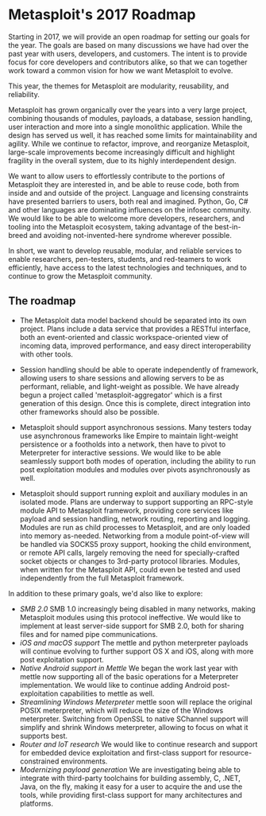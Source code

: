 # Metasploit's 2017 Roadmap

Starting in 2017, we will provide an open roadmap for setting our goals for the year. The goals are based on many discussions we have had over the past year with users, developers, and customers. The intent is to provide focus for core developers and contributors alike, so that we can together work toward a common vision for how we want Metasploit to evolve.

This year, the themes for Metasploit are modularity, reusability, and reliability.

Metasploit has grown organically over the years into a very large project, combining thousands of modules, payloads, a database, session handling, user interaction and more into a single monolithic application. While the design has served us well, it has reached some limits for maintainability and agility. While we continue to refactor, improve, and reorganize Metasploit, large-scale improvements become increasingly difficult and highlight fragility in the overall system, due to its highly interdependent design.

We want to allow users to effortlessly contribute to the portions of Metasploit they are interested in, and be able to reuse code, both from inside and and outside of the project. Language and licensing constraints have presented barriers to users, both real and imagined. Python, Go, C# and other languages are dominating influences on the infosec community. We would like to be able to welcome more developers, researchers, and tooling into the Metasploit ecosystem, taking advantage of the best-in-breed and avoiding not-invented-here syndrome wherever possible.

In short, we want to develop reusable, modular, and reliable services to enable researchers, pen-testers, students, and red-teamers to work efficiently, have access to the latest technologies and techniques, and to continue to grow the Metasploit community.

## The roadmap

 * The Metasploit data model backend should be separated into its own project. Plans include a data service that provides a RESTful interface, both an event-oriented and classic workspace-oriented view of incoming data, improved performance, and easy direct interoperability with other tools.

 * Session handling should be able to operate independently of framework, allowing users to share sessions and allowing servers to be as performant, reliable, and light-weight as possible. We have already begun a project called 'metasploit-aggregator' which is a first generation of this design. Once this is complete, direct integration into other frameworks should also be possible.

 * Metasploit should support asynchronous sessions. Many testers today use asynchronous frameworks like Empire to maintain light-weight persistence or a footholds into a network, then have to pivot to Meterpreter for interactive sessions. We would like to be able seamlessly support both modes of operation, including the ability to run post exploitation modules and modules over pivots asynchronously as well.

 * Metasploit should support running exploit and auxiliary modules in an isolated mode. Plans are underway to support supporting an RPC-style module API to Metasploit framework, providing core services like payload and session handling, network routing, reporting and logging. Modules are run as child processes to Metasploit, and are only loaded into memory as-needed. Networking from a module point-of-view will be handled via SOCKS5 proxy support, hooking the child environment, or remote API calls, largely removing the need for specially-crafted socket objects or changes to 3rd-party protocol libraries. Modules, when written for the Metasploit API, could even be tested and used independently from the full Metasploit framework.

In addition to these primary goals, we'd also like to explore:

 * *SMB 2.0* SMB 1.0 increasingly being disabled in many networks, making Metasploit modules using this protocol ineffective. We would like to implement at least server-side support for SMB 2.0, both for sharing files and for named pipe communications.
 * *iOS and macOS support* The mettle and python meterpreter payloads will continue evolving to further support OS X and iOS, along with more post exploitation support.
 * *Native Android support in Mettle* We began the work last year with mettle now supporting all of the basic operations for a Meterpreter implementation. We would like to continue adding Android post-exploitation capabilities to mettle as well.
 * *Streamlining Windows Meterpreter* mettle soon will replace the original POSIX meterpreter, which will reduce the size of the Windows meterpreter. Switching from OpenSSL to native SChannel support will simplify and shrink Windows meterpreter, allowing to focus on what it supports best.
 * *Router and IoT research* We would like to continue research and support for embedded device exploitation and first-class support for resource-constrained environments.
 * *Modernizing payload generation* We are investigating being able to integrate with third-party toolchains for building assembly, C, .NET, Java, on the fly, making it easy for a user to acquire the and use the tools, while providing first-class support for many architectures and platforms.